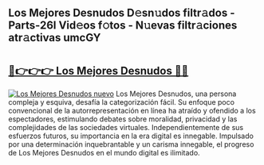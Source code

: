 ## Los Mejores Desnudos D𝚎sn𝚞dos filtr𝚊dos - Parts-26I Vid𝚎os f𝚘tos - N𝚞evas filtr𝚊ciones atr𝚊ctivas umcGY

# <h2><a href="http://mbbs0w.tromn.icu/?c=Los+Mejores+Desnudos">🔗👉👉👉 Los Mejores Desnudos 🔗🔗</a></h2>

[![Los Mejores Desnudos nuevo](https://i.imgur.com/pEAQMta.gif)](http://mbbs0w.tromn.icu/?c=Los+Mejores+Desnudos)
Los Mejores Desnudos, una persona compleja y esquiva, desafía la categorización fácil. Su enfoque poco convencional de la autorrepresentación en línea ha atraído y ofendido a los espectadores, estimulando debates sobre moralidad, privacidad y las complejidades de las sociedades virtuales. Independientemente de sus esfuerzos futuros, su importancia en la era digital es innegable. Impulsado por una determinación inquebrantable y un carisma innegable, el progreso de Los Mejores Desnudos en el mundo digital es ilimitado.
